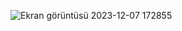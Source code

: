 ![Ekran görüntüsü 2023-12-07 172855](https://github.com/bcgkky/MyFirstGame/assets/111694240/7670a031-9e41-406e-acc0-7ddc4fb4e05a)

